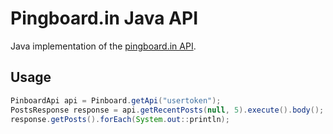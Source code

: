 Pingboard.in Java API
=====================

Java implementation of the [pingboard.in API](https://pinboard.in/api/).

Usage
-----
```java
PinboardApi api = Pinboard.getApi("usertoken");
PostsResponse response = api.getRecentPosts(null, 5).execute().body();
response.getPosts().forEach(System.out::println);
```